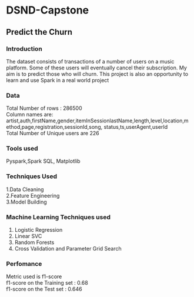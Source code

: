 # DSND-Capstone
## Predict the Churn 

### Introduction
The dataset consists of transactions of a number of users on a music platform. Some of these users will eventually cancel their subscription. My aim is to predict those who will churn. This project is also an opportunity to learn and use Spark in a real world project

### Data
Total Number of rows : 286500 \
Column names are: \
artist,auth,firstName,gender,itemInSessionlastName,length,level,location,method,page,registration,sessionId,song,
status,ts,userAgent,userId \
Total Number of Unique users are 226 

### Tools used
Pyspark,Spark SQL, Matplotlib

### Techniques Used
1.Data Cleaning \
2.Feature Engineering \
3.Model Building 

### Machine Learning Techniques used
1. Logistic Regression 
2. Linear SVC 
3. Random Forests
4. Cross Validation and Parameter Grid Search

### Perfomance
Metric used is f1-score \
f1-score on the Training set : 0.68 \
f1-score on the Test set : 0.646
